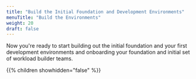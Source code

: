 ```yaml
---
title: "Build the Initial Foundation and Development Environments"
menuTitle: "Build the Environments"
weight: 20
draft: false
---
```


Now you're ready to start building out the initial foundation and your first development environments and onboarding your foundation and initial set of workload builder teams.

{{% children showhidden="false" %}}